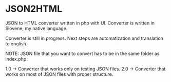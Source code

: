# JSON2HTML
JSON to HTML converter written in php with UI. Converter is written in Slovene, my native language.

Converter is still in progress. Next steps are automatization and translation to english.

NOTE: JSON file that you want to convert has to be in the same folder as index.php.

1.0 -> Converter that works only on testing JSON files.
2.0 -> Converter that works on most of JSON files with proper structure.
